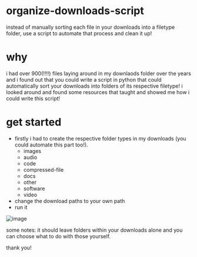 # organize-downloads-script
instead of manually sorting each file in your downloads into a filetype folder, use a script to automate that process and clean it up!

# why 
i had over 900(!!!!) files laying around in my downlaods folder over the years and i found out that you could write a script in python that could automatically sort your downloads into folders of its respective filetype! i looked around and found some resources that taught and showed me how i could write this script!

# get started
* firstly i had to create the respective folder types in my downloads (you could automate this part too!).
    * images
    * audio
    * code
    * compressed-file
    * docs
    * other
    * software
    * video
* change the download paths to your own path
* run it

![image](https://github.com/nclan1/organize-downloads-script/assets/144292887/44a6428b-688c-453a-941a-b2f4a061602c)


some notes: it should leave folders within your downloads alone and you can choose what to do with those yourself. 

thank you!
